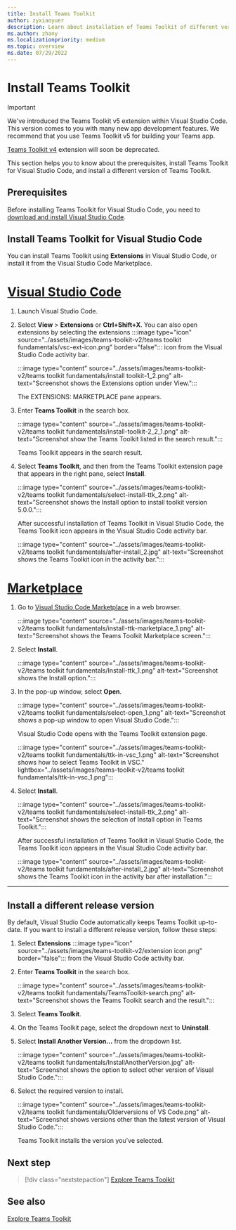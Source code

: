 ```yaml
---
title: Install Teams Toolkit 
author: zyxiaoyuer
description: Learn about installation of Teams Toolkit of different versions in Visual Studio Code and marketplace.
ms.author: zhany
ms.localizationpriority: medium
ms.topic: overview
ms.date: 07/29/2022
---
```

# Install Teams Toolkit

> [!IMPORTANT]
>
> We've introduced the Teams Toolkit v5 extension within Visual Studio Code. This version comes to you with many new app development features. We recommend that you use Teams Toolkit v5 for building your Teams app.
>
> [Teams Toolkit v4](toolkit-v4/teams-toolkit-fundamentals-v4.md) extension will soon be deprecated.

This section helps you to know about the prerequisites, install Teams Toolkit for Visual Studio Code, and install a different version of Teams Toolkit.

## Prerequisites

Before installing Teams Toolkit for Visual Studio Code, you need to [download and install Visual Studio Code](https://code.visualstudio.com/Download).

## Install Teams Toolkit for Visual Studio Code

You can install Teams Toolkit using **Extensions** in Visual Studio Code, or install it from the Visual Studio Code Marketplace.

# [Visual Studio Code](#tab/vscode)

1. Launch Visual Studio Code.
1. Select **View** > **Extensions** or **Ctrl+Shift+X**. You can also open extensions by selecting the extensions :::image type="icon" source="../assets/images/teams-toolkit-v2/teams toolkit fundamentals/vsc-ext-icon.png" border="false"::: icon from the Visual Studio Code activity bar.

    :::image type="content" source="../assets/images/teams-toolkit-v2/teams toolkit fundamentals/install toolkit-1_2.png" alt-text="Screenshot shows the Extensions option under View.":::

    The EXTENSIONS: MARKETPLACE pane appears.

1. Enter **Teams Toolkit** in the search box.

    :::image type="content" source="../assets/images/teams-toolkit-v2/teams toolkit fundamentals/install-toolkit-2_2_1.png" alt-text="Screenshot show the Teams Toolkit listed in the search result.":::

   Teams Toolkit appears in the search result.

1. Select **Teams Toolkit**, and then from the Teams Toolkit extension page that appears in the right pane, select  **Install**.
  
    :::image type="content" source="../assets/images/teams-toolkit-v2/teams toolkit fundamentals/select-install-ttk_2.png" alt-text="Screenshot shows the Install option to install toolkit version 5.0.0.":::

   After successful installation of Teams Toolkit in Visual Studio Code, the Teams Toolkit icon appears in the Visual Studio Code activity bar.

    :::image type="content" source="../assets/images/teams-toolkit-v2/teams toolkit fundamentals/after-install_2.jpg" alt-text="Screenshot shows the Teams Toolkit icon in the activity bar.":::

# [Marketplace](#tab/marketplace)

1. Go to [Visual Studio Code Marketplace](https://marketplace.visualstudio.com/items?itemName=TeamsDevApp.ms-teams-vscode-extension) in a web browser.

   :::image type="content" source="../assets/images/teams-toolkit-v2/teams toolkit fundamentals/install-ttk-marketplace_1.png" alt-text="Screenshot shows the Teams Toolkit Marketplace screen.":::

1. Select **Install**.

   :::image type="content" source="../assets/images/teams-toolkit-v2/teams toolkit fundamentals/Install-ttk_1.png" alt-text="Screenshot shows the Install option.":::

1. In the pop-up window, select **Open**.

   :::image type="content" source="../assets/images/teams-toolkit-v2/teams toolkit fundamentals/select-open_1.png" alt-text="Screenshot shows a pop-up window to open Visual Studio Code.":::

   Visual Studio Code opens with the Teams Toolkit extension page.

   :::image type="content" source="../assets/images/teams-toolkit-v2/teams toolkit fundamentals/ttk-in-vsc_1.png" alt-text="Screenshot shows how to select Teams Toolkit in VSC." lightbox="../assets/images/teams-toolkit-v2/teams toolkit fundamentals/ttk-in-vsc_1.png":::

1. Select **Install**.

   :::image type="content" source="../assets/images/teams-toolkit-v2/teams toolkit fundamentals/select-install-ttk_2.png" alt-text="Screenshot shows the selection of Install option in Teams Toolkit.":::

   After successful installation of Teams Toolkit in Visual Studio Code, the Teams Toolkit icon appears in the Visual Studio Code activity bar.

   :::image type="content" source="../assets/images/teams-toolkit-v2/teams toolkit fundamentals/after-install_2.jpg" alt-text="Screenshot shows the Teams Toolkit icon in the activity bar after installation.":::

---

## Install a different release version

By default, Visual Studio Code automatically keeps Teams Toolkit up-to-date. If you want to install a different release version, follow these steps:

1. Select **Extensions** :::image type="icon" source="../assets/images/teams-toolkit-v2/extension icon.png" border="false"::: from the Visual Studio Code activity bar.

1. Enter **Teams Toolkit** in the search box.

   :::image type="content" source="../assets/images/teams-toolkit-v2/teams toolkit fundamentals/TeamsToolkit-search.png" alt-text="Screenshot shows the Teams Toolkit search and the result.":::

1. Select **Teams Toolkit**.

1. On the Teams Toolkit page, select the dropdown next to **Uninstall**.

1. Select **Install Another Version...** from the dropdown list.

   :::image type="content" source="../assets/images/teams-toolkit-v2/teams toolkit fundamentals/InstallAnotherVersion.jpg" alt-text="Screenshot shows the option to select other version of Visual Studio Code.":::

1. Select the required version to install.

   :::image type="content" source="../assets/images/teams-toolkit-v2/teams toolkit fundamentals/Olderversions of VS Code.png" alt-text="Screenshot shows versions other than the latest version of Visual Studio Code.":::

   Teams Toolkit installs the version you’ve selected.

## Next step

> [!div class="nextstepaction"]
> [Explore Teams Toolkit](explore-Teams-Toolkit.md)

## See also

[Explore Teams Toolkit](explore-Teams-Toolkit.md)
